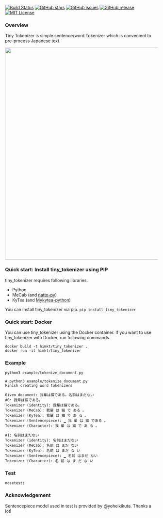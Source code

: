 [![Build Status](https://travis-ci.org/himkt/tiny_tokenizer.svg?branch=master)](https://travis-ci.org/himkt/tiny_tokenizer)
[![GitHub stars](https://img.shields.io/github/stars/himkt/tiny_tokenizer.svg?maxAge=2592000&colorB=blue)](https://github.com/himkt/tiny_tokenizer/stargazers)
[![GitHub issues](https://img.shields.io/github/issues/himkt/tiny_tokenizer.svg)](https://github.com/himkt/tiny_tokenizer/issues)
[![GitHub release](https://img.shields.io/github/release/himkt/tiny_tokenizer.svg?maxAge=2592000&colorB=red)](https://github.com/himkt/tiny_tokenizer)
[![MIT License](http://img.shields.io/badge/license-MIT-yellow.svg?style=flat)](LICENSE)

### Overview

Tiny Tokenizer is simple sentence/word Tokenizer which is convenient to pre-process Japanese text.

<div align="center"><img src="./static/image/tiny_tokenizer.png" width="700"/></div>

### Quick start: Install tiny_tokenizer using PIP

tiny_tokenizer requires following libraries.
- Python
- MeCab (and [natto-py](https://github.com/buruzaemon/natto-py))
- KyTea (and [Mykytea-python](https://github.com/chezou/Mykytea-python))

You can install tiny_tokenizer via pip.
`pip install tiny_tokenizer`

### Quick start: Docker

You can use tiny_tokenizer using the Docker container.
If you want to use tiny_tokenizer with Docker, run following commands.

```
docker build -t himkt/tiny_tokenizer .
docker run -it himkt/tiny_tokenizer
```

### Example

`python3 example/tokenize_document.py`

```
# python3 example/tokenize_document.py
Finish creating word tokenizers

Given document: 我輩は猫である。名前はまだない
#0: 我輩は猫である。
Tokenizer (identity): 我輩は猫である。
Tokenizer (MeCab): 我輩 は 猫 で ある 。
Tokenizer (KyTea): 我輩 は 猫 で あ る 。
Tokenizer (Sentencepiece): ▁ 我 輩 は 猫 である 。
Tokenizer (Character): 我 輩 は 猫 で あ る 。

#1: 名前はまだない
Tokenizer (identity): 名前はまだない
Tokenizer (MeCab): 名前 は まだ ない
Tokenizer (KyTea): 名前 は まだ な い
Tokenizer (Sentencepiece): ▁ 名前 はまだ ない
Tokenizer (Character): 名 前 は ま だ な い
```

### Test

```
nosetests
```

### Acknowledgement

Sentencepiece model used in test is provided by @yoheikikuta. Thanks a lot!
